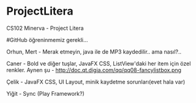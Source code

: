 # ProjectLitera
CS102 Minerva - Project Litera

#GitHub öğreninmemiz gerekli...

Orhun, Mert - Merak etmeyin, java ile de MP3 kaydedilir.. ama nasıl?..

Caner - Bold ve diğer tuşlar, JavaFX CSS, ListView'daki her item için özel renkler. Aynen şu - http://doc.qt.digia.com/qq/qq08-fancylistbox.png

Çelik - JavaFX CSS, UI Layout, minik kaydetme sorunları(evet hala var)

Yiğit - Sync (Play Framework?)
